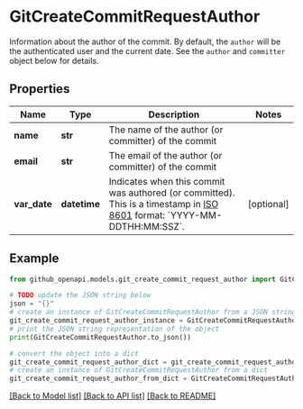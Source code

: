 # GitCreateCommitRequestAuthor

Information about the author of the commit. By default, the `author` will be the authenticated user and the current date. See the `author` and `committer` object below for details.

## Properties

Name | Type | Description | Notes
------------ | ------------- | ------------- | -------------
**name** | **str** | The name of the author (or committer) of the commit | 
**email** | **str** | The email of the author (or committer) of the commit | 
**var_date** | **datetime** | Indicates when this commit was authored (or committed). This is a timestamp in [ISO 8601](https://en.wikipedia.org/wiki/ISO_8601) format: &#x60;YYYY-MM-DDTHH:MM:SSZ&#x60;. | [optional] 

## Example

```python
from github_openapi.models.git_create_commit_request_author import GitCreateCommitRequestAuthor

# TODO update the JSON string below
json = "{}"
# create an instance of GitCreateCommitRequestAuthor from a JSON string
git_create_commit_request_author_instance = GitCreateCommitRequestAuthor.from_json(json)
# print the JSON string representation of the object
print(GitCreateCommitRequestAuthor.to_json())

# convert the object into a dict
git_create_commit_request_author_dict = git_create_commit_request_author_instance.to_dict()
# create an instance of GitCreateCommitRequestAuthor from a dict
git_create_commit_request_author_from_dict = GitCreateCommitRequestAuthor.from_dict(git_create_commit_request_author_dict)
```
[[Back to Model list]](../README.md#documentation-for-models) [[Back to API list]](../README.md#documentation-for-api-endpoints) [[Back to README]](../README.md)


